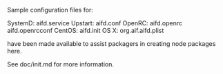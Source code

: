 Sample configuration files for:

SystemD: aifd.service
Upstart: aifd.conf
OpenRC:  aifd.openrc
         aifd.openrcconf
CentOS:  aifd.init
OS X:    org.aif.aifd.plist

have been made available to assist packagers in creating node packages here.

See doc/init.md for more information.
